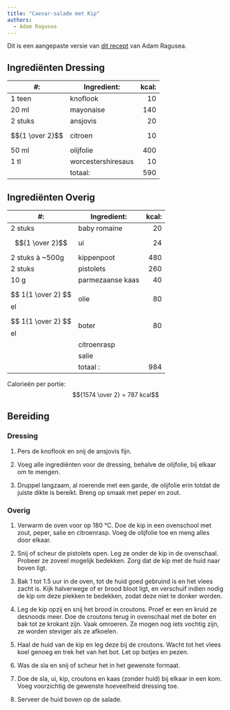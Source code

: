 ```yaml
---
title: "Caesar-salade met Kip"
authors:
  - Adam Ragusea
---
```


Dit is een aangepaste versie van [dit recept](https://www.youtube.com/watch?v=E_CFYtwk1zE) van Adam Ragusea.

## Ingrediënten Dressing

| #:              | Ingredient:        | kcal: |
| --------------- | ------------------ | ----: |
| 1 teen          | knoflook           |    10 |
| 20 ml           | mayonaise          |   140 |
| 2 stuks         | ansjovis           |    20 |
| $${1 \over 2}$$ | citroen            |    10 |
| 50 ml           | olijfolie          |   400 |
| 1 tl            | worcestershiresaus |    10 |
|                 | totaal:            |   590 |

## Ingrediënten Overig

| #:                    | Ingredient:      | kcal: |
| --------------------- | ---------------- | ----: |
| 2 stuks               | baby romaine     |    20 |
| $${1 \over 2}$$       | ui               |    24 |
| 2 stuks à ~500g       | kippenpoot       |   480 |
| 2 stuks               | pistolets        |   260 |
| 10 g                  | parmezaanse kaas |    40 |
| $$ 1{1 \over 2} $$ el | olie             |    80 |
| $$ 1{1 \over 2} $$ el | boter            |    80 |
|                       | citroenrasp      |       |
|                       | salie            |       |
|                       | totaal :         |   984 |

Calorieën per portie: $${1574 \over 2} = 787 kcal$$

## Bereiding

### Dressing

1. Pers de knoflook en snij de ansjovis fijn.

1. Voeg alle ingrediënten voor de dressing, behalve de olijfolie, bij elkaar om te mengen.

1. Druppel langzaam, al roerende met een garde, de olijfolie erin totdat de juiste dikte is bereikt. Breng op smaak met peper en zout.

### Overig

1. Verwarm de oven voor op 180 °C. Doe de kip in een ovenschool met zout, peper, salie en citroenrasp. Voeg de olijfolie toe en meng alles door elkaar.

1. Snij of scheur de pistolets open. Leg ze onder de kip in de ovenschaal. Probeer ze zoveel mogelijk bedekken. Zorg dat de kip met de huid naar boven ligt.

1. Bak 1 tot 1.5 uur in de oven, tot de huid goed gebruind is en het vlees zacht is. Kijk halverwege of er brood bloot ligt, en verschuif indien nodig de kip om deze plekken te bedekken, zodat deze niet te donker worden.

1. Leg de kip opzij en snij het brood in croutons. Proef er een en kruid ze desnoods meer. Doe de croutons terug in ovenschaal met de boter en bak tot ze krokant zijn. Vaak omroeren. Ze mogen nog iets vochtig zijn, ze worden steviger als ze afkoelen.

1. Haal de huid van de kip en leg deze bij de croutons. Wacht tot het vlees koel genoeg en trek het van het bot. Let op botjes en pezen.

1. Was de sla en snij of scheur het in het gewenste formaat.

1. Doe de sla, ui, kip, croutons en kaas (zonder huid) bij elkaar in een kom. Voeg voorzichtig de gewenste hoeveelheid dressing toe.

1. Serveer de huid boven op de salade.
